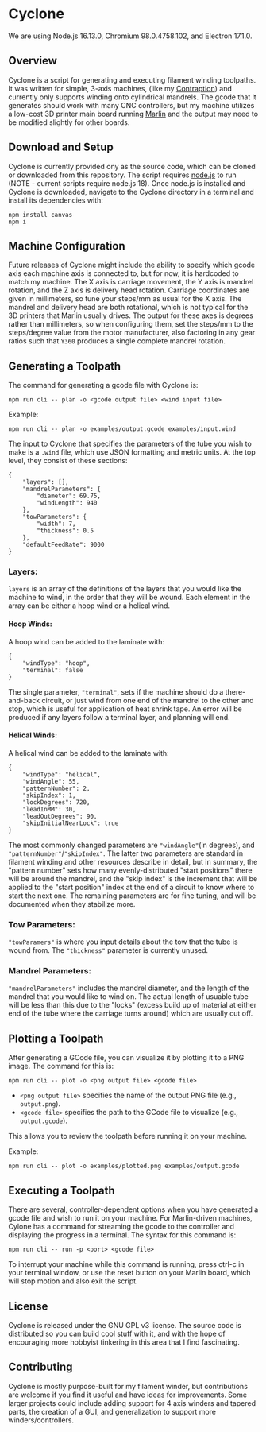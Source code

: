 # Cyclone

We are using Node.js 16.13.0, Chromium 98.0.4758.102, and Electron 17.1.0.

## Overview

Cyclone is a script for generating and executing filament winding toolpaths. It was written for simple, 3-axis machines, (like my [Contraption](https://reilley.net/winder)) and currently only supports winding onto cylindrical mandrels. The gcode that it generates should work with many CNC controllers, but my machine utilizes a low-cost 3D printer main board running [Marlin](https://github.com/MarlinFirmware/Marlin) and the output may need to be modified slightly for other boards.

## Download and Setup

Cyclone is currently provided ony as the source code, which can be cloned or downloaded from this repository. The script requires [node.js](https://nodejs.org/) to run (NOTE - current scripts require node.js 18). Once node.js is installed and Cyclone is downloaded, navigate to the Cyclone directory in a terminal and install its dependencies with:

```
npm install canvas
npm i
```

## Machine Configuration

Future releases of Cyclone might include the ability to specify which gcode axis each machine axis is connected to, but for now, it is hardcoded to match my machine. The X axis is carriage movement, the Y axis is mandrel rotation, and the Z axis is delivery head rotation. Carriage coordinates are given in millimeters, so tune your steps/mm as usual for the X axis. The mandrel and delivery head are both rotational, which is not typical for the 3D printers that Marlin usually drives. The output for these axes is degrees rather than millimeters, so when configuring them, set the steps/mm to the steps/degree value from the motor manufacturer, also factoring in any gear ratios such that `Y360` produces a single complete mandrel rotation.

## Generating a Toolpath

The command for generating a gcode file with Cyclone is:

```
npm run cli -- plan -o <gcode output file> <wind input file>
```

Example:

```
npm run cli -- plan -o examples/output.gcode examples/input.wind
```

The input to Cyclone that specifies the parameters of the tube you wish to make is a `.wind` file, which use JSON formatting and metric units. At the top level, they consist of these sections:

```
{
    "layers": [],
    "mandrelParameters": {
        "diameter": 69.75,
        "windLength": 940
    },
    "towParameters": {
        "width": 7,
        "thickness": 0.5
    },
    "defaultFeedRate": 9000
}
```

### Layers:

`layers` is an array of the definitions of the layers that you would like the machine to wind, in the order that they will be wound. Each element in the array can be either a hoop wind or a helical wind.

#### Hoop Winds:

A hoop wind can be added to the laminate with:

```
{
    "windType": "hoop",
    "terminal": false
}
```

The single parameter, `"terminal"`, sets if the machine should do a there-and-back circuit, or just wind from one end of the mandrel to the other and stop, which is useful for application of heat shrink tape. An error will be produced if any layers follow a terminal layer, and planning will end.

#### Helical Winds:

A helical wind can be added to the laminate with:

```
{
    "windType": "helical",
    "windAngle": 55,
    "patternNumber": 2,
    "skipIndex": 1,
    "lockDegrees": 720,
    "leadInMM": 30,
    "leadOutDegrees": 90,
    "skipInitialNearLock": true
}
```

The most commonly changed parameters are `"windAngle"`(in degrees), and `"patternNumber"`/`"skipIndex"`. The latter two parameters are standard in filament winding and other resources describe in detail, but in summary, the "pattern number" sets how many evenly-distributed "start positions" there will be around the mandrel, and the "skip index" is the increment that will be applied to the "start position" index at the end of a circuit to know where to start the next one. The remaining parameters are for fine tuning, and will be documented when they stabilize more.

### Tow Parameters:

`"towParamers"` is where you input details about the tow that the tube is wound from. The `"thickness"` parameter is currently unused.

### Mandrel Parameters:

`"mandrelParameters"` includes the mandrel diameter, and the length of the mandrel that you would like to wind on. The actual length of usuable tube will be less than this due to the "locks" (excess build up of material at either end of the tube where the carriage turns around) which are usually cut off.

## Plotting a Toolpath

After generating a GCode file, you can visualize it by plotting it to a PNG image. The command for this is:

```
npm run cli -- plot -o <png output file> <gcode file>
```

- `<png output file>` specifies the name of the output PNG file (e.g., `output.png`).
- `<gcode file>` specifies the path to the GCode file to visualize (e.g., `output.gcode`).

This allows you to review the toolpath before running it on your machine.

Example:

```
npm run cli -- plot -o examples/plotted.png examples/output.gcode
```

## Executing a Toolpath

There are several, controller-dependent options when you have generated a gcode file and wish to run it on your machine. For Marlin-driven machines, Cylone has a command for streaming the gcode to the controller and displaying the progress in a terminal. The syntax for this command is:

```
npm run cli -- run -p <port> <gcode file>
```

To interrupt your machine while this command is running, press ctrl-c in your terminal window, or use the reset button on your Marlin board, which will stop motion and also exit the script.

## License

Cyclone is released under the GNU GPL v3 license. The source code is distributed so you can build cool stuff with it, and with the hope of encouraging more hobbyist tinkering in this area that I find fascinating.

## Contributing

Cyclone is mostly purpose-built for my filament winder, but contributions are welcome if you find it useful and have ideas for improvements. Some larger projects could include adding support for 4 axis winders and tapered parts, the creation of a GUI, and generalization to support more winders/controllers.
